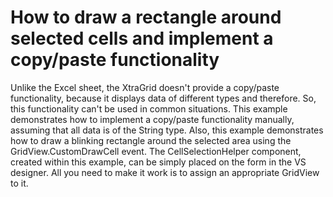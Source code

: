# How to draw a rectangle around selected cells and implement a copy/paste functionality


<p>Unlike the Excel sheet, the XtraGrid doesn't provide a copy/paste functionality, because it displays data of different types and therefore. So, this functionality can't be used in common situations. This example demonstrates how to implement a copy/paste functionality manually, assuming that all data is of the String type. Also, this example demonstrates how to draw a blinking rectangle around the selected area using the GridView.CustomDrawCell event. The CellSelectionHelper component, created within this example, can be simply placed on the form in the VS designer. All you need to make it work is to assign an appropriate GridView to it.</p>

<br/>


